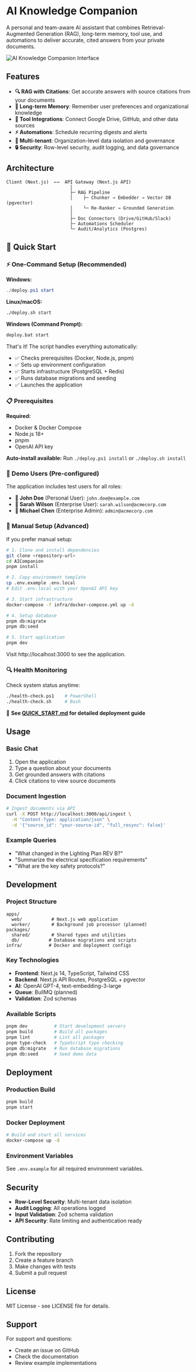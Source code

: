 # AI Knowledge Companion

A personal and team-aware AI assistant that combines Retrieval-Augmented Generation (RAG), long-term memory, tool use, and automations to deliver accurate, cited answers from your private documents.

![AI Knowledge Companion Interface](https://github.com/user-attachments/assets/2ac74f80-9063-4699-8e16-41ded09678c0)

## Features

- **🔍 RAG with Citations**: Get accurate answers with source citations from your documents
- **🧠 Long-term Memory**: Remember user preferences and organizational knowledge
- **🔗 Tool Integrations**: Connect Google Drive, GitHub, and other data sources
- **⚡ Automations**: Schedule recurring digests and alerts
- **🏢 Multi-tenant**: Organization-level data isolation and governance
- **🔒 Security**: Row-level security, audit logging, and data governance

## Architecture

```
Client (Next.js)  ←→  API Gateway (Next.js API)
                        │
                        ├─ RAG Pipeline
                        │    ├─ Chunker → Embedder → Vector DB (pgvector)
                        │    └─ Re-Ranker → Grounded Generation
                        │
                        ├─ Doc Connectors (Drive/GitHub/Slack)
                        ├─ Automations Scheduler
                        └─ Audit/Analytics (Postgres)
```

## 🚀 Quick Start

### ⚡ One-Command Setup (Recommended)

**Windows:**
```powershell
./deploy.ps1 start
```

**Linux/macOS:**
```bash
./deploy.sh start
```

**Windows (Command Prompt):**
```cmd
deploy.bat start
```

That's it! The script handles everything automatically:
- ✅ Checks prerequisites (Docker, Node.js, pnpm)
- ✅ Sets up environment configuration
- ✅ Starts infrastructure (PostgreSQL + Redis)
- ✅ Runs database migrations and seeding
- ✅ Launches the application

### 📋 Prerequisites

**Required:**
- Docker & Docker Compose
- Node.js 18+
- pnpm
- OpenAI API key

**Auto-install available:** Run `./deploy.ps1 install` or `./deploy.sh install`

### 🎪 Demo Users (Pre-configured)

The application includes test users for all roles:

- **👤 John Doe** (Personal User): `john.doe@example.com`
- **👤 Sarah Wilson** (Enterprise User): `sarah.wilson@acmecorp.com`
- **👤 Michael Chen** (Enterprise Admin): `admin@acmecorp.com`

### 🔧 Manual Setup (Advanced)

If you prefer manual setup:

```bash
# 1. Clone and install dependencies
git clone <repository-url>
cd AICompanion
pnpm install

# 2. Copy environment template
cp .env.example .env.local
# Edit .env.local with your OpenAI API key

# 3. Start infrastructure
docker-compose -f infra/docker-compose.yml up -d

# 4. Setup database
pnpm db:migrate
pnpm db:seed

# 5. Start application
pnpm dev
```

Visit http://localhost:3000 to see the application.

### 🔍 Health Monitoring

Check system status anytime:
```bash
./health-check.ps1    # PowerShell
./health-check.sh     # Bash
```

📖 **See [QUICK_START.md](./QUICK_START.md) for detailed deployment guide**

## Usage

### Basic Chat

1. Open the application
2. Type a question about your documents
3. Get grounded answers with citations
4. Click citations to view source documents

### Document Ingestion

```bash
# Ingest documents via API
curl -X POST http://localhost:3000/api/ingest \
  -H "Content-Type: application/json" \
  -d '{"source_id": "your-source-id", "full_resync": false}'
```

### Example Queries

- "What changed in the Lighting Plan REV B?"
- "Summarize the electrical specification requirements"
- "What are the key safety protocols?"

## Development

### Project Structure

```
apps/
  web/           # Next.js web application
  worker/        # Background job processor (planned)
packages/
  shared/        # Shared types and utilities
  db/           # Database migrations and scripts
infra/          # Docker and deployment configs
```

### Key Technologies

- **Frontend**: Next.js 14, TypeScript, Tailwind CSS
- **Backend**: Next.js API Routes, PostgreSQL + pgvector
- **AI**: OpenAI GPT-4, text-embedding-3-large
- **Queue**: BullMQ (planned)
- **Validation**: Zod schemas

### Available Scripts

```bash
pnpm dev          # Start development servers
pnpm build        # Build all packages
pnpm lint         # Lint all packages
pnpm type-check   # TypeScript type checking
pnpm db:migrate   # Run database migrations
pnpm db:seed      # Seed demo data
```

## Deployment

### Production Build

```bash
pnpm build
pnpm start
```

### Docker Deployment

```bash
# Build and start all services
docker-compose up -d
```

### Environment Variables

See `.env.example` for all required environment variables.

## Security

- **Row-Level Security**: Multi-tenant data isolation
- **Audit Logging**: All operations logged
- **Input Validation**: Zod schema validation
- **API Security**: Rate limiting and authentication ready

## Contributing

1. Fork the repository
2. Create a feature branch
3. Make changes with tests
4. Submit a pull request

## License

MIT License - see LICENSE file for details.

## Support

For support and questions:
- Create an issue on GitHub
- Check the documentation
- Review example implementations
